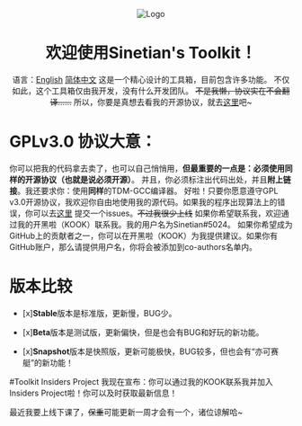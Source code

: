 <div align="center">

![Logo](https://img.kookapp.cn/assets/2022-12/0jJT3FGX3r09a03h.png)
# 欢迎使用Sinetian's Toolkit！
语言：[English](https://github.com/Sinetian/Toolkit/blob/main/README.md) [简体中文](https://github.com/Sinetian/Toolkit/blob/main/README_CN.md)
这是一个精心设计的工具箱，目前包含许多功能。
不仅如此，这个工具箱仅由我开发，没有什么开发团队。
~~不是我懒，协议实在不会翻译……~~
所以，你要是真想去看我的开源协议，就去[这里](https://github.com/Sinetian/Toolkit/blob/main/LICENSE)吧~
</div>

# GPLv3.0 协议大意：
你可以把我的代码拿去卖了，也可以自己悄悄用，**但最重要的一点是：必须使用同样的开源协议（也就是说必须开源）**。
并且，你必须标注出代码出处，并且**附上链接**。我还要求你：使用**同样**的TDM-GCC编译器。
好啦！只要你愿意遵守GPL v3.0开源协议，我欢迎你自由地使用我的源代码。如果我的程序出现算法上的错误，你可以去[这里](https://github.com/Sinetian/Toolkit/issues)
提交一个issues。~~不过我很少上线~~
如果你希望联系我，欢迎通过我的开黑啦（KOOK）联系我。我的用户名为Sinetian#5024。
如果你希望成为GitHub上的贡献者之一，你可以在开黑啦（KOOK）为我提供建议。如果你有GitHub账户，那么请提供用户名，你将会被添加到co-authors名单内。
# 版本比较
- [x]**Stable**版本是标准版，更新慢，BUG少。

- [x]**Beta**版本是测试版，更新偏快，但是也会有BUG和好玩的新功能。

- [x]**Snapshot**版本是快照版，更新可能极快，BUG较多，但也会有“亦可赛艇”的新功能！

#Toolkit Insiders Project
我现在宣布：你可以通过我的KOOK联系我并加入Insiders Project啦！你可以及时获取最新信息！

最近我要上线下课了，~~保重~~可能更新一周才会有一个，诸位谅解哈~
